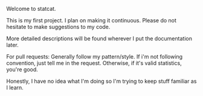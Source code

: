 Welcome to statcat.

This is my first project. I plan on making it continuous. Please do not hesitate to make suggestions to my code.

More detailed descriptions will be found wherever I put the documentation later.

For pull requests:
    Generally follow my pattern/style.
    If i'm not following convention, just tell me in the request.
    Otherwise, if it's valid statistics, you're good.

Honestly, I have no idea what I'm doing so I'm trying to keep stuff familiar as I learn.

